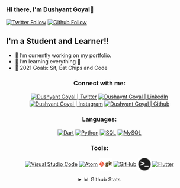 ### Hi there, I'm Dushyant Goyal👋

[![Twitter Follow](https://img.shields.io/twitter/follow/DushyantGoyal11?color=1DA1F2&logo=twitter&style=for-the-badge&url=https://twitter.com/DushyantGoyal11)](https://twitter.com/DushyantGoyal11)
[![Github Follow](https://img.shields.io/github/followers/Dushyant18-Hack?color=1DAF2&label=Dushyant%20Goyal&logo=Github&style=for-the-badge&url=https://Github.com/Dushyant18-Hack)](https://Github.com/Dushyant18-Hack)

## I'm a Student and Learner!!

- 🔭 I’m currently working on my portfolio.
- 🌱 I’m learning everything 🤣
- 🥅 2021 Goals: Sit, Eat Chips and Code

<div align="center"><h3>Connect with me:</h2></div>

[<div align="center"><img align="center" alt="Dushyant Goyal | Twitter" width="22px" src="https://www.flaticon.com/svg/vstatic/svg/145/145812.svg?token=exp=1617948465~hmac=bff2adb92df2c59adaddb6a105a95c1c" />][twitter]
[<img align="center" alt="Dushaynt Goyal | LinkedIn" width="22px" src="https://www.flaticon.com/svg/vstatic/svg/174/174857.svg?token=exp=1617948495~hmac=79e2312425b7c5b4a070cb87268ddef2" />][linkedin]
[<img align="center" alt="Dushyant Goyal | Instagram" width="22px" src="https://www.flaticon.com/svg/vstatic/svg/2111/2111463.svg?token=exp=1617948523~hmac=2c39be5b375ff4e9cc6817b83b2dc513" />][instagram]
[<img align="center" alt="Dushyant Goyal | Github" width="22px" src="https://www.flaticon.com/svg/vstatic/svg/733/733553.svg?token=exp=1617948552~hmac=fae8ed7f961004496e060721a992e052" />][GITHUB]<br>

### Languages:

[<div align="center"><img align="center" alt="Dart" width="35px" src="https://o.dlf.pt/dfpng/smallpng/184-1845274_dart-dart-programming-language-logo-hd-png-download.png" />][Dart]
[<img align="center" alt="Python" width="35px" src="https://upload.wikimedia.org/wikipedia/commons/thumb/0/0a/Python.svg/1200px-Python.svg.png" />][Python]
[<img align="center" alt="SQL" width="35px" src="https://external-content.duckduckgo.com/iu/?u=https%3A%2F%2Ftse4.mm.bing.net%2Fth%3Fid%3DOIP.QhVmeYa7HLpQQ-sPWE2kLwHaIW%26pid%3DApi&f=1" />][SQL]
[<img align="center" alt="MySQL" width="35px" src="https://external-content.duckduckgo.com/iu/?u=https%3A%2F%2Ftse3.mm.bing.net%2Fth%3Fid%3DOIP.TQXF56a1kaGUveHBP4Y67wHaHa%26pid%3DApi&f=1" />][Mysql]<br>
### Tools:
[<div align="center"><img align="center" alt="Visual Studio Code" width="35px" src="https://external-content.duckduckgo.com/iu/?u=https%3A%2F%2Fupload.wikimedia.org%2Fwikipedia%2Fcommons%2Fthumb%2F9%2F9a%2FVisual_Studio_Code_1.35_icon.svg%2F1200px-Visual_Studio_Code_1.35_icon.svg.png&f=1&nofb=1" />][VS Code]
[<img align="center" alt="Atom" width="35px" src="http://4.bp.blogspot.com/-V3vQXRn-OXs/VY_JH119nNI/AAAAAAAAXPE/XxjFVT8skck/s1600/atom-icon.png" />][Atom]
[<img align="center" alt="Git" width="35px" src="https://raw.githubusercontent.com/github/explore/80688e429a7d4ef2fca1e82350fe8e3517d3494d/topics/git/git.png" />][git]
[<img align="center" alt="GitHub" width="35px" src="https://www.flaticon.com/svg/vstatic/svg/733/733553.svg?token=exp=1617948552~hmac=fae8ed7f961004496e060721a992e052" />][Github]
[<img align="center" alt="Terminal" width="35px" src="https://raw.githubusercontent.com/github/explore/80688e429a7d4ef2fca1e82350fe8e3517d3494d/topics/terminal/terminal.png" />][terminal]
[<img align="center" alt="Flutter" width="35px" src="https://juststickers.in/wp-content/uploads/2019/01/flutter.png" />][Flutter]
<br />

 <details>
<summary>📊 Github Stats</summary>

<p align="center"> <img src="https://github-readme-stats.vercel.app/api?username=Dushyant18-Hack&show_icons=true&theme=gotham" alt="Dushyant Goyal | Stats" />

</details>

[twitter]: https://twitter.com/DushyantGoyal11
[instagram]: https://instagram.com/
[linkedin]: https://www.linkedin.com/in/dushyant-goyal-bot20/
[Flutter]: https://flutter.dev/
[terminal]: https://www.microsoft.com/en-us/p/windows-terminal/9n0dx20hk701?activetab=pivot:overviewtab
[Github]: https://github.com/
[GITHUB]: https://github.com/Dushyant18-Hack
[git]: https://git-scm.com/
[Atom]: https://atom.io/
[VS Code]: https://code.visualstudio.com/
[Dart]: https://dart.dev/
[Python]: https://www.python.org/
[SQL]: https://en.wikipedia.org/wiki/SQL
[Mysql]: https://www.mysql.com/